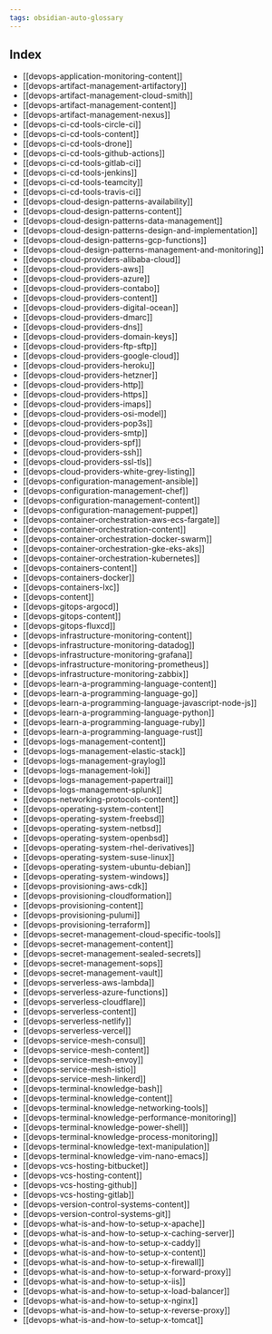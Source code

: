 ```yaml
---
tags: obsidian-auto-glossary
---
```

## Index
- [[devops-application-monitoring-content]]
- [[devops-artifact-management-artifactory]]
- [[devops-artifact-management-cloud-smith]]
- [[devops-artifact-management-content]]
- [[devops-artifact-management-nexus]]
- [[devops-ci-cd-tools-circle-ci]]
- [[devops-ci-cd-tools-content]]
- [[devops-ci-cd-tools-drone]]
- [[devops-ci-cd-tools-github-actions]]
- [[devops-ci-cd-tools-gitlab-ci]]
- [[devops-ci-cd-tools-jenkins]]
- [[devops-ci-cd-tools-teamcity]]
- [[devops-ci-cd-tools-travis-ci]]
- [[devops-cloud-design-patterns-availability]]
- [[devops-cloud-design-patterns-content]]
- [[devops-cloud-design-patterns-data-management]]
- [[devops-cloud-design-patterns-design-and-implementation]]
- [[devops-cloud-design-patterns-gcp-functions]]
- [[devops-cloud-design-patterns-management-and-monitoring]]
- [[devops-cloud-providers-alibaba-cloud]]
- [[devops-cloud-providers-aws]]
- [[devops-cloud-providers-azure]]
- [[devops-cloud-providers-contabo]]
- [[devops-cloud-providers-content]]
- [[devops-cloud-providers-digital-ocean]]
- [[devops-cloud-providers-dmarc]]
- [[devops-cloud-providers-dns]]
- [[devops-cloud-providers-domain-keys]]
- [[devops-cloud-providers-ftp-sftp]]
- [[devops-cloud-providers-google-cloud]]
- [[devops-cloud-providers-heroku]]
- [[devops-cloud-providers-hetzner]]
- [[devops-cloud-providers-http]]
- [[devops-cloud-providers-https]]
- [[devops-cloud-providers-imaps]]
- [[devops-cloud-providers-osi-model]]
- [[devops-cloud-providers-pop3s]]
- [[devops-cloud-providers-smtp]]
- [[devops-cloud-providers-spf]]
- [[devops-cloud-providers-ssh]]
- [[devops-cloud-providers-ssl-tls]]
- [[devops-cloud-providers-white-grey-listing]]
- [[devops-configuration-management-ansible]]
- [[devops-configuration-management-chef]]
- [[devops-configuration-management-content]]
- [[devops-configuration-management-puppet]]
- [[devops-container-orchestration-aws-ecs-fargate]]
- [[devops-container-orchestration-content]]
- [[devops-container-orchestration-docker-swarm]]
- [[devops-container-orchestration-gke-eks-aks]]
- [[devops-container-orchestration-kubernetes]]
- [[devops-containers-content]]
- [[devops-containers-docker]]
- [[devops-containers-lxc]]
- [[devops-content]]
- [[devops-gitops-argocd]]
- [[devops-gitops-content]]
- [[devops-gitops-fluxcd]]
- [[devops-infrastructure-monitoring-content]]
- [[devops-infrastructure-monitoring-datadog]]
- [[devops-infrastructure-monitoring-grafana]]
- [[devops-infrastructure-monitoring-prometheus]]
- [[devops-infrastructure-monitoring-zabbix]]
- [[devops-learn-a-programming-language-content]]
- [[devops-learn-a-programming-language-go]]
- [[devops-learn-a-programming-language-javascript-node-js]]
- [[devops-learn-a-programming-language-python]]
- [[devops-learn-a-programming-language-ruby]]
- [[devops-learn-a-programming-language-rust]]
- [[devops-logs-management-content]]
- [[devops-logs-management-elastic-stack]]
- [[devops-logs-management-graylog]]
- [[devops-logs-management-loki]]
- [[devops-logs-management-papertrail]]
- [[devops-logs-management-splunk]]
- [[devops-networking-protocols-content]]
- [[devops-operating-system-content]]
- [[devops-operating-system-freebsd]]
- [[devops-operating-system-netbsd]]
- [[devops-operating-system-openbsd]]
- [[devops-operating-system-rhel-derivatives]]
- [[devops-operating-system-suse-linux]]
- [[devops-operating-system-ubuntu-debian]]
- [[devops-operating-system-windows]]
- [[devops-provisioning-aws-cdk]]
- [[devops-provisioning-cloudformation]]
- [[devops-provisioning-content]]
- [[devops-provisioning-pulumi]]
- [[devops-provisioning-terraform]]
- [[devops-secret-management-cloud-specific-tools]]
- [[devops-secret-management-content]]
- [[devops-secret-management-sealed-secrets]]
- [[devops-secret-management-sops]]
- [[devops-secret-management-vault]]
- [[devops-serverless-aws-lambda]]
- [[devops-serverless-azure-functions]]
- [[devops-serverless-cloudflare]]
- [[devops-serverless-content]]
- [[devops-serverless-netlify]]
- [[devops-serverless-vercel]]
- [[devops-service-mesh-consul]]
- [[devops-service-mesh-content]]
- [[devops-service-mesh-envoy]]
- [[devops-service-mesh-istio]]
- [[devops-service-mesh-linkerd]]
- [[devops-terminal-knowledge-bash]]
- [[devops-terminal-knowledge-content]]
- [[devops-terminal-knowledge-networking-tools]]
- [[devops-terminal-knowledge-performance-monitoring]]
- [[devops-terminal-knowledge-power-shell]]
- [[devops-terminal-knowledge-process-monitoring]]
- [[devops-terminal-knowledge-text-manipulation]]
- [[devops-terminal-knowledge-vim-nano-emacs]]
- [[devops-vcs-hosting-bitbucket]]
- [[devops-vcs-hosting-content]]
- [[devops-vcs-hosting-github]]
- [[devops-vcs-hosting-gitlab]]
- [[devops-version-control-systems-content]]
- [[devops-version-control-systems-git]]
- [[devops-what-is-and-how-to-setup-x-apache]]
- [[devops-what-is-and-how-to-setup-x-caching-server]]
- [[devops-what-is-and-how-to-setup-x-caddy]]
- [[devops-what-is-and-how-to-setup-x-content]]
- [[devops-what-is-and-how-to-setup-x-firewall]]
- [[devops-what-is-and-how-to-setup-x-forward-proxy]]
- [[devops-what-is-and-how-to-setup-x-iis]]
- [[devops-what-is-and-how-to-setup-x-load-balancer]]
- [[devops-what-is-and-how-to-setup-x-nginx]]
- [[devops-what-is-and-how-to-setup-x-reverse-proxy]]
- [[devops-what-is-and-how-to-setup-x-tomcat]]

